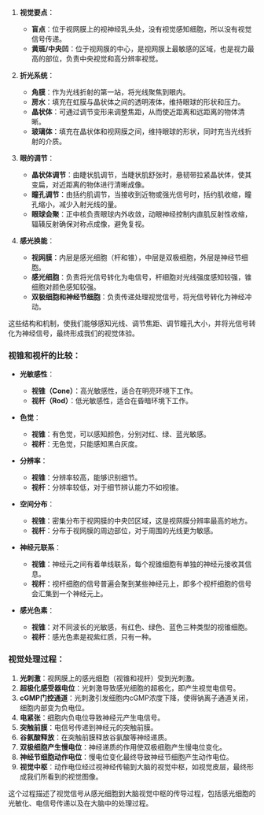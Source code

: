 
1. **视觉要点**：
   - **盲点**：位于视网膜上的视神经乳头处，没有视觉感知细胞，所以没有视觉信号传递。
   - **黄斑/中央凹**：位于视网膜的中心，是视网膜上最敏感的区域，也是视力最高的部位，负责中央视觉和高分辨率视觉。

2. **折光系统**：
   - **角膜**：作为光线折射的第一站，将光线聚焦到眼内。
   - **房水**：填充在虹膜与晶状体之间的透明液体，维持眼球的形状和压力。
   - **晶状体**：可通过调节变形来调整焦距，从而使近距离和远距离的物体清晰。
   - **玻璃体**：填充在晶状体和视网膜之间，维持眼球的形状，同时充当光线折射的介质。

3. **眼的调节**：
   - **晶状体调节**：由睫状肌调节，当睫状肌舒张时，悬韧带拉紧晶状体，使其变扁，对近距离的物体进行清晰成像。
   - **瞳孔调节**：由括约肌调节，当接收到近物或强光信号时，括约肌收缩，瞳孔缩小，减少入射光线的量。
   - **眼球会聚**：正中核负责眼球内外收敛，动眼神经控制内直肌反射性收缩，辐辏反射确保对称点成像，避免复视。

4. **感光换能**：
   - **视网膜**：内层是感光细胞（杆和锥），中层是双极细胞，外层是神经节细胞。
   - **感光细胞**：负责将光信号转化为电信号，杆细胞对光线强度感知较强，锥细胞对颜色感知较强。
   - **双极细胞和神经节细胞**：负责传递处理视觉信号，将光信号转化为神经冲动。

这些结构和机制，使我们能够感知光线、调节焦距、调节瞳孔大小，并将光信号转化为神经信号，最终形成我们的视觉体验。

### 视锥和视杆的比较：
- **光敏感性**：
  - **视锥（Cone）**：高光敏感性，适合在明亮环境下工作。
  - **视杆（Rod）**：低光敏感性，适合在昏暗环境下工作。

- **色觉**：
  - **视锥**：有色觉，可以感知颜色，分别对红、绿、蓝光敏感。
  - **视杆**：无色觉，只能感知黑白灰度。

- **分辨率**：
  - **视锥**：分辨率较高，能够识别细节。
  - **视杆**：分辨率较低，对于细节辨认能力不如视锥。

- **空间分布**：
  - **视锥**：密集分布于视网膜的中央凹区域，这是视网膜分辨率最高的地方。
  - **视杆**：分布于视网膜的周边部位，对于周围的光线更为敏感。

- **神经元联系**：
  - **视锥**：神经元之间有着单线联系，每个视锥细胞有单独的神经元接收其信息。
  - **视杆**：视杆细胞的信号普遍会聚到某些神经元上，即多个视杆细胞的信号会汇集到一个神经元上。

- **感光色素**：
  - **视锥**：对不同波长的光敏感，有红色、绿色、蓝色三种类型的视锥细胞。
  - **视杆**：感光色素是视紫红质，只有一种。

### 视觉处理过程：
1. **光刺激**：视网膜上的感光细胞（视锥和视杆）受到光刺激。
2. **超极化感受器电位**：光刺激导致感光细胞的超极化，即产生视觉电信号。
3. **cGMP门控通道**：光刺激引发细胞内cGMP浓度下降，使得钠离子通道关闭，细胞内部变为负电位。
4. **电紧张**：细胞内负电位导致神经元产生电信号。
5. **突触前膜**：电信号传递到神经元的突触前膜。
6. **谷氨酸释放**：在突触前膜释放谷氨酸等神经递质。
7. **双极细胞产生慢电位**：神经递质的作用使双极细胞产生慢电位变化。
8. **神经节细胞动作电位**：慢电位变化最终导致神经节细胞产生动作电位。
9. **视觉中枢**：动作电位经过视神经传输到大脑的视觉中枢，如视觉皮层，最终形成我们所看到的视觉图像。

这个过程描述了视觉信号从感光细胞到大脑视觉中枢的传导过程，包括感光细胞的光敏化、电信号传递以及在大脑中的处理过程。